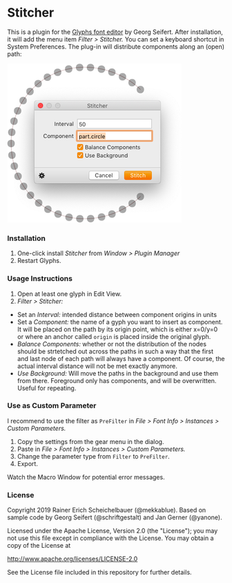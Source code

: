 # Stitcher

This is a plugin for the [Glyphs font editor](http://glyphsapp.com/) by Georg Seifert. After installation, it will add the menu item *Filter > Stitcher.* You can set a keyboard shortcut in System Preferences. The plug-in will distribute components along an (open) path:

![Stitcher in action](Stitcher.png)

### Installation

1. One-click install *Stitcher* from *Window > Plugin Manager*
2. Restart Glyphs.

### Usage Instructions

1. Open at least one glyph in Edit View.
2. *Filter > Stitcher:*
  * Set an *Interval:* intended distance between component origins in units
  * Set a *Component:* the name of a gyph you want to insert as component. It will be placed on the path by its origin point, which is either  x=0/y=0 or where an anchor called `origin` is placed inside the original glyph.
  * *Balance Components:* whether or not the distribution of the nodes should be strtetched out across the paths in such a way that the first and last node of each path will always have a component. Of course, the actual interval distance will not be met exactly anymore.
  * *Use Background:* Will move the paths in the background and use them from there. Foreground only has components, and will be overwritten. Useful for repeating.
 
### Use as Custom Parameter

I recommend to use the filter as `PreFilter` in *File > Font Info > Instances > Custom Parameters.*

1. Copy the settings from the gear menu in the dialog.
2. Paste in *File > Font Info > Instances > Custom Parameters.*
3. Change the parameter type from `Filter` to `PreFilter`.
4. Export.

Watch the Macro Window for potential error messages.

### License

Copyright 2019 Rainer Erich Scheichelbauer (@mekkablue).
Based on sample code by Georg Seifert (@schriftgestalt) and Jan Gerner (@yanone).

Licensed under the Apache License, Version 2.0 (the "License");
you may not use this file except in compliance with the License.
You may obtain a copy of the License at

http://www.apache.org/licenses/LICENSE-2.0

See the License file included in this repository for further details.
